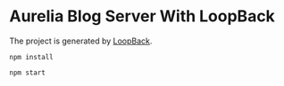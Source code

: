 # Aurelia Blog Server With LoopBack

The project is generated by [LoopBack](http://loopback.io).

```shell
npm install
```

```shell
npm start
```